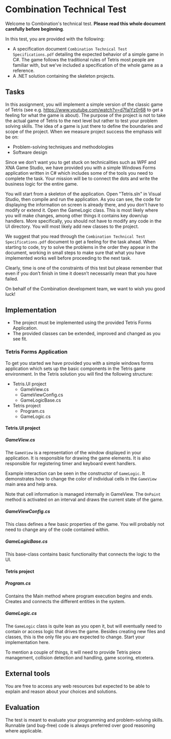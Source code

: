 # Combination Technical Test

Welcome to Combination's technical test. **Please read this whole document carefully before beginning**.

In this test, you are provided with the following:

- A specification document `Combination Technical Test Specifications.pdf` detailing the expected behavior of a simple game in C#. The game follows the traditional rules of Tetris most people are familiar with, but we've included a specification of the whole game as a reference.
- A .NET solution containing the skeleton projects.

## Tasks

In this assignment, you will implement a simple version of the classic game of Tetris (see e.g. <https://www.youtube.com/watch?v=d7fajYz0r68> to get a feeling for what the game is about).
The purpose of the project is not to take the actual game of Tetris to the next level but rather to test your problem solving skills. The idea of a game is just there to define the boundaries and scope of the project.
When we measure project success the emphasis will be on:

- Problem-solving techniques and methodologies
- Software design

Since we don’t want you to get stuck on technicalities such as WPF and XNA Game Studio, we have provided you with a simple Windows Forms application written in C# which includes some of the tools you need to complete the task. Your mission will be to connect the dots and write the business logic for the entire game.

You will start from a skeleton of the application. Open "Tetris.sln" in Visual Studio, then compile and run the application. As you can see, the code for displaying the information on screen is already there, and you don't have to modify or extend it. Open the GameLogic class. This is most likely where you will make changes, among other things it contains key down/up handlers. More specifically, you should not have to modify any code in the UI directory. You will most likely add new classes to the project.

We suggest that you read through the `Combination Technical Test Specifications.pdf` document to get a feeling for the task ahead. When starting to code, try to solve the problems in the order they appear in the document, working in small steps to make sure that what you have implemented works well before proceeding to the next task.

Clearly, time is one of the constraints of this test but please remember that even if you don’t finish in time it doesn’t necessarily mean that you have failed.

On behalf of the Combination development team, we want to wish you good luck!

## Implementation

- The project must be implemented using the provided Tetris Forms Application.
- The provided classes can be extended, improved and changed as you see fit.

### Tetris Forms Application

To get you started we have provided you with a simple windows forms application which sets up the basic components in the Tetris game environment. In the Tetris solution you will find the following structure:

- Tetris.UI project
  - GameView.cs
  - GameViewConfig.cs
  - GameLogicBase.cs
- Tetris project
  - Program.cs
  - GameLogic.cs

#### Tetris.UI project

##### GameView.cs

The `GameView` is a representation of the window displayed in your application. It is responsible for drawing the game elements. It is also responsible for registering timer and keyboard event handlers.

Example interaction can be seen in the constructor of `GameLogic`. It demonstrates how to change the color of individual cells in the `GameView` main area and help area.

Note that cell information is managed internally in GameView. The `OnPaint` method is activated on an interval and draws the current state of the game.

##### GameViewConfig.cs

This class defines a few basic properties of the game. You will probably not need to change any
of the code contained within.

##### GameLogicBase.cs

This base-class contains basic functionality that connects the logic to the UI.

#### Tetris project

##### Program.cs

Contains the Main method where program execution begins and ends. Creates and connects the different entities in the system.

##### GameLogic.cs

The `GameLogic` class is quite lean as you open it, but will eventually need to contain or access logic that drives the game. Besides creating new files and classes, this is the only file you are expected to change. Start your implementation here.

To mention a couple of things, it will need to provide Tetris piece management, collision detection and handling, game scoring, etcetera.

## External tools

You are free to access any web resources but expected to be able to explain and reason about your choices and solutions.

## Evaluation

The test is meant to evaluate your programming and problem-solving skills. Runnable (and bug-free) code is always preferred over good reasoning where applicable.
